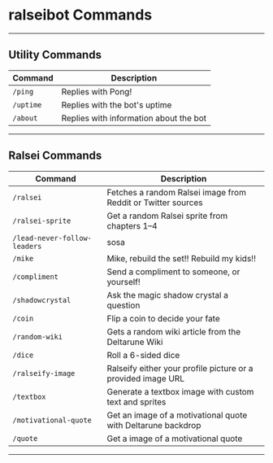 # ralseibot Commands

---

## Utility Commands

| Command   | Description                            |
| --------- | -------------------------------------- |
| `/ping`   | Replies with Pong!                     |
| `/uptime` | Replies with the bot's uptime          |
| `/about`  | Replies with information about the bot |

---

## Ralsei Commands

| Command                      | Description                                                  |
| ---------------------------- | ------------------------------------------------------------ |
| `/ralsei`                    | Fetches a random Ralsei image from Reddit or Twitter sources |
| `/ralsei-sprite`             | Get a random Ralsei sprite from chapters 1–4                 |
| `/lead-never-follow-leaders` | sosa                                                         |
| `/mike`                      | Mike, rebuild the set!! Rebuild my kids!!                    |
| `/compliment`                | Send a compliment to someone, or yourself!                   |
| `/shadowcrystal`             | Ask the magic shadow crystal a question                      |
| `/coin`                      | Flip a coin to decide your fate                              |
| `/random-wiki`               | Gets a random wiki article from the Deltarune Wiki           |
| `/dice`                      | Roll a 6-sided dice                                          |
| `/ralseify-image`            | Ralseify either your profile picture or a provided image URL |
| `/textbox`                   | Generate a textbox image with custom text and sprites        |
| `/motivational-quote`        | Get an image of a motivational quote with Deltarune backdrop |
| `/quote`                     | Get a image of a motivational quote                          |

---
